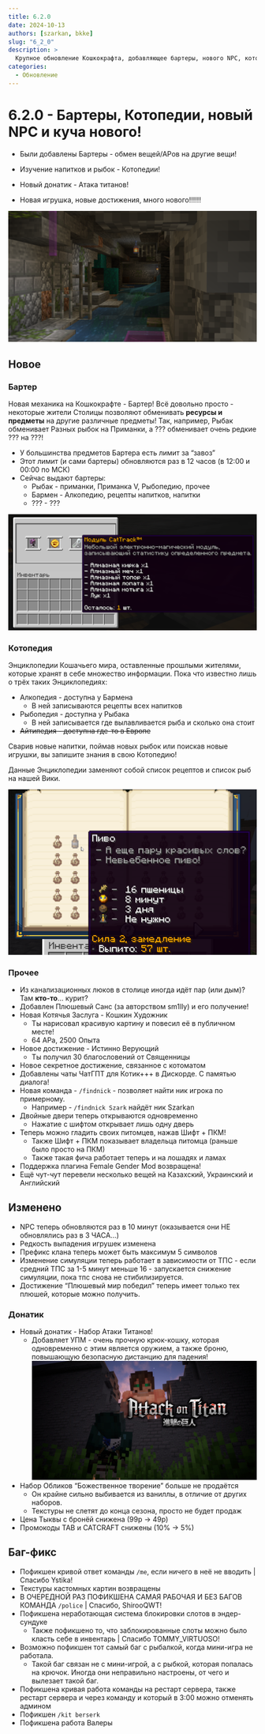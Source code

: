 ```yaml
---
title: 6.2.0
date: 2024-10-13
authors: [szarkan, bkke]
slug: "6_2_0"
description: >
  Крупное обновление Кошкокрафта, добавляющее бартеры, нового NPC, котопедии и много другого!
categories:
  - Обновление
---
```


# 6.2.0 - Бартеры, Котопедии, новый NPC и куча нового!

- Были добавлены Бартеры - обмен вещей/АРов на другие вещи!

- Изучение напитков и рыбок - Котопедии!

- Новый донатик - Атака титанов!

- Новая игрушка, новые достижения, много нового!!!!!!

![Скрин обновления 6.2.0](../../assets/updates/6_2_0/logo.png)

<!-- more -->

## Новое

### Бартер

Новая механика на Кошкокрафте - Бартер! Всё довольно просто - некоторые жители Столицы позволяют обменивать **ресурсы и предметы** на другие различные предметы! Так, например, Рыбак обменивает Разных рыбок на Приманки, а ??? обменивает очень редкие ??? на ???!

- У большинства предметов Бартера есть лимит за “завоз”
- Этот лимит (и сами бартеры) обновляются раз в 12 часов (в 12:00 и 00:00 по МСК)
- Сейчас выдают бартеры:
    - Рыбак - приманки, Приманка V, Рыбопедию, прочее
    - Бармен - Алкопедию, рецепты напитков, напитки
    - ??? - ???

![Пример бартеров](../../assets/updates/6_2_0/barter.png)

### Котопедия

Энциклопедии Кошачьего мира, оставленные прошлыми жителями, которые хранят в себе множество информации. Пока что известно лишь о трёх таких Энциклопедиях:

- Алкопедия - доступна у Бармена
    - В ней записываются рецепты всех напитков
- Рыбопедия - доступна у Рыбака
    - В ней записывается где вылавливается рыба и сколько она стоит
- ~~Айтипедия - доступна где-то в Европе~~

Сварив новые напитки, поймав новых рыбок или поискав новые игрушки, вы запишите знания в свою Котопедию!

Данные Энциклопедии заменяют собой список рецептов и список рыб на нашей Вики.

![Пример Котопедии](../../assets/updates/6_2_0/alkopedia.png)

### Прочее

- Из канализационных люков в столице иногда идёт пар (или дым)? Там **кто-то**… курит?
- Добавлен Плюшевый Санс (за авторством sm1lly) и его получение!
- Новая Котячья Заслуга - Кошкин Художник
    - Ты нарисовал красивую картину и повесил её в публичном месте!
    - 64 АРа, 2500 Опыта
- Новое достижение - Истинно Верующий
    - Ты получил 30 благословений от Священницы
- Новое секретное достижение, связанное с котоматом
- Добавлены чаты ЧатГПТ для Котик+++ в Дискорде. С памятью диалога!
- Новая команда - `/findnick` - позволяет найти ник игрока по примерному.
    - Например - `/findnick Szark` найдёт ник Szarkan
- Двойные двери теперь открываются одновременно
    - Нажатие с шифтом открывает лишь одну дверь
- Теперь можно гладить своих питомцев, нажав Шифт + ПКМ!
    - Также Шифт + ПКМ показывает владельца питомца (раньше было просто на ПКМ)
    - Также такая фича работает теперь и на лошадях и ламах
- Поддержка плагина Female Gender Mod возвращена!
- Ещё чут-чут перевели несколько вещей на Казахский, Украинский и Английский

## Изменено

- NPC теперь обновляются раз в 10 минут (оказывается они НЕ обновлялись раз в 3 ЧАСА…)
- Редкость выпадения игрушек изменена
- Префикс клана теперь может быть максимум 5 символов
- Изменение симуляции теперь работает в зависимости от ТПС - если средний ТПС за 1-5 минут меньше 16 - запускается снижение симуляции, пока тпс снова не стибилизируется.
- Достижение “Плюшевый мир победил” теперь имеет только тех плюшей, которые можно получить.

### Донатик

- Новый донатик - Набор Атаки Титанов!
    - Добавляет УПМ - очень прочную крюк-кошку, которая одновременно с этим является оружием, а также броню, повышающую безопасную дистанцию для падения!
    ![Плашка доната набора Атаки Титанов](../../assets/updates/6_2_0/aot.jpg)
- Набор Обликов “Божественное творение” больше не продаётся
    - Он крайне сильно выбивается из ваниллы, в отличие от других наборов.
    - Текстуры не слетят до конца сезона, просто не будет продаж
- Цена Тыквы с бронёй снижена (99р → 49р)
- Промокоды TAB и CATCRAFT снижены (10% → 5%)

## Баг-фикс

- Пофикшен кривой ответ команды `/me`, если ничего в неё не вводить | Спасибо Ystika!
- Текстуры кастомных картин возвращены
- В ОЧЕРЕДНОЙ РАЗ ПОФИКШЕНА САМАЯ РАБОЧАЯ И БЕЗ БАГОВ КОМАНДА `/police` | Спасибо, ShirooQWT!
- Пофикшена неработающая система блокировки слотов в эндер-сундуке
    - Также пофикшено то, что заблокированные слоты можно было класть себе в инвентарь | Спасибо TOMMY_VIRTUOSO!
- Возможно пофикшен тот самый баг с рыбалкой, когда мини-игра не работала.
    - Такой баг связан не с мини-игрой, а с рыбкой, которая попалась на крючок. Иногда они неправильно настроены, от чего и вылезает такой баг.
- Пофикшена кривая работа команды на рестарт сервера, также рестарт сервера и через команду и который в 3:00 можно отменять админом
- Пофикшен `/kit berserk`
- Пофикшена работа Валеры